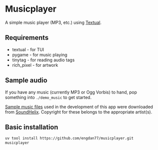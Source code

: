 # Musicplayer

A simple music player (MP3, etc.) using [Textual](https://textual.textualize.io/).

## Requirements

- textual - for TUI
- pygame - for music playing
- tinytag - for reading audio tags
- rich_pixel - for artwork

## Sample audio

If you have any music (currently MP3 or Ogg Vorbis) to hand, pop something into `./demo_music` to get started.

[Sample music files](https://www.soundhelix.com/audio-examples) used in the development of this app were downloaded
from [SoundHelix](https://www.soundhelix.com/). Copyright for these belongs to the appropriate artist(s).

## Basic installation

```bash
uv tool install https://github.com/engdan77/musicplayer.git
musicplayer
```
